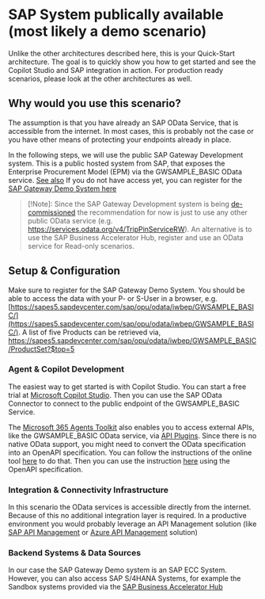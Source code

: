 # SAP System publically available (most likely a demo scenario)

Unlike the other architectures described here, this is your Quick-Start architecture. The goal is to quickly show you how to get started and see the Copilot Studio and SAP integration in action. For production ready scenarios, please look at the other architectures as well.  

## Why would you use this scenario?
The assumption is that you have already an SAP OData Service, that is accessible from the internet. In most cases, this is probably not the case or you have other means of protecting your endpoints already in place. 

In the following steps, we will use the public SAP Gateway Development system. This is a public hosted system from SAP, that exposes the Enterprise Procurement Model (EPM) via the GWSAMPLE_BASIC OData service. [See also](https://developers.sap.com/tutorials/odata-02-exploration-epm..html) If you do not have access yet, you can register for the [SAP Gateway Demo System here](https://developers.sap.com/tutorials/gateway-demo-signup.html)

> [!Note]:
> Since the SAP Gateway Development system is being [de-commissioned](https://community.sap.com/t5/technology-blog-posts-by-sap/sap-gateway-demo-system-will-be-de-commissioned/ba-p/13353480) the recommendation for now is just to use any other public OData service (e.g. https://services.odata.org/v4/TripPinServiceRW). An alternative is to use the SAP Business Accelerator Hub, register and use an OData service for Read-only scenarios. 

## Setup & Configuration
Make sure to register for the SAP Gateway Demo System. You should be able to access the data with your P- or S-User in a browser, e.g. [https://sapes5.sapdevcenter.com/sap/opu/odata/iwbep/GWSAMPLE_BASIC/](https://sapes5.sapdevcenter.com/sap/opu/odata/iwbep/GWSAMPLE_BASIC/). A list of five Products can be retrieved via, https://sapes5.sapdevcenter.com/sap/opu/odata/iwbep/GWSAMPLE_BASIC/ProductSet?$top=5

### Agent & Copilot Development 
The easiest way to get started is with Copilot Studio. You can start a free trial at [Microsoft Copilot Studio](https://www.microsoft.com/en-us/microsoft-365-copilot/microsoft-copilot-studio). Then you can use the SAP OData Connector to connect to the public endpoint of the GWSAMPLE_BASIC Service. 

The [Microsoft 365 Agents Toolkit](https://learn.microsoft.com/en-us/microsoft-365/developer/overview-m365-agents-toolkit) also enables you to access external APIs, like the GWSAMPLE_BASIC OData service, via [API Plugins](https://learn.microsoft.com/en-us/microsoft-365-copilot/extensibility/overview-api-plugins). Since there is no native OData support, you might need to convert the OData specification into an OpenAPI specification. You can follow the instructions of the online tool [here](https://convert.odata-openapi.net/) to do that. Then you can use the instruction [here](https://learn.microsoft.com/en-us/microsoft-365-copilot/extensibility/build-api-plugins-existing-api) using the OpenAPI specification. 

### Integration & Connectivity Infrastructure
In this scenario the OData services is accessible directly from the internet. Because of this no additional integration layer is required. In a productive environment you would probably leverage an API Management solution (like [SAP API Management](./Architecture-BTP+APIM.md) or [Azure API Management](./Architecture-APIM+vnet.md) solution)

### Backend Systems & Data Sources
In our case the SAP Gateway Demo system is an SAP ECC System. However, you can also access SAP S/4HANA Systems, for example the Sandbox systems provided via the [SAP Business Accelerator Hub](https://hub.sap.com/) 
